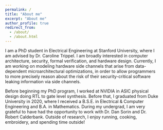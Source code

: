```yaml
---
permalink: /
title: "About me"
excerpt: "About me"
author_profile: true
redirect_from: 
  - /about/
  - /about.html
---
```


I am a PhD student in Electrical Engineering at Stanford University, where I am advised by Dr. Caroline Trippel. I am broadly interested in computer architecture, security, formal verification, and hardware design. Currently, I am working on modeling hardware side channels that arise from data-dependent microarchitectural optimizations, in order to allow programmers to more precisely reason about the risk of their security-critical software leaking information via side channels.

Before beginning my PhD program, I worked at NVIDIA in ASIC physical design doing RTL to gate level synthesis. Before that, I graduated from Duke University in 2020, where I received a B.S.E. in Electrical & Computer Engineering and B.A. in Mathematics. During my undergrad, I am very grateful to have had the opportunity to work with Dr. Dan Sorin and Dr. Robert Calderbank. Outside of research, I enjoy running, cooking, embroidery, and spending time outside!
